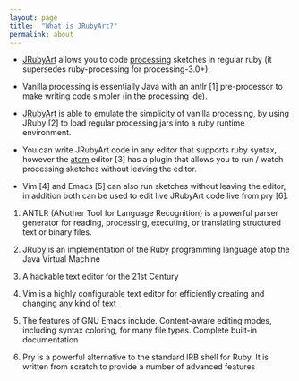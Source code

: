 ```yaml
---
layout: page
title:  "What is JRubyArt?"
permalink: about
---
```


  - [JRubyArt](https://github.com/ruby-processing/JRubyArt) allows you
    to code [processing](https://processing.org/) sketches in regular
    ruby (it supersedes ruby-processing for processing-3.0+).

  - Vanilla processing is essentially Java with an antlr \[1\]
    pre-processor to make writing code simpler (in the processing ide).

  - [JRubyArt](https://github.com/ruby-processing/JRubyArt) is able to
    emulate the simplicity of vanilla processing, by using JRuby \[2\]
    to load regular processing jars into a ruby runtime environment.

  - You can write JRubyArt code in any editor that supports ruby syntax,
    however the [atom](https://atom.io/) editor \[3\] has a plugin that
    allows you to run / watch processing sketches without leaving the
    editor.

  - Vim \[4\] and Emacs \[5\] can also run sketches without leaving the
    editor, in addition both can be used to edit live JRubyArt code live
    from pry \[6\].

<!-- end list -->

1.  ANTLR (ANother Tool for Language Recognition) is a powerful parser
    generator for reading, processing, executing, or translating
    structured text or binary files.

2.  JRuby is an implementation of the Ruby programming language atop the
    Java Virtual Machine

3.  A hackable text editor for the 21st Century

4.  Vim is a highly configurable text editor for efficiently creating
    and changing any kind of text

5.  The features of GNU Emacs include. Content-aware editing modes,
    including syntax coloring, for many file types. Complete built-in
    documentation

6.  Pry is a powerful alternative to the standard IRB shell for Ruby. It
    is written from scratch to provide a number of advanced features

